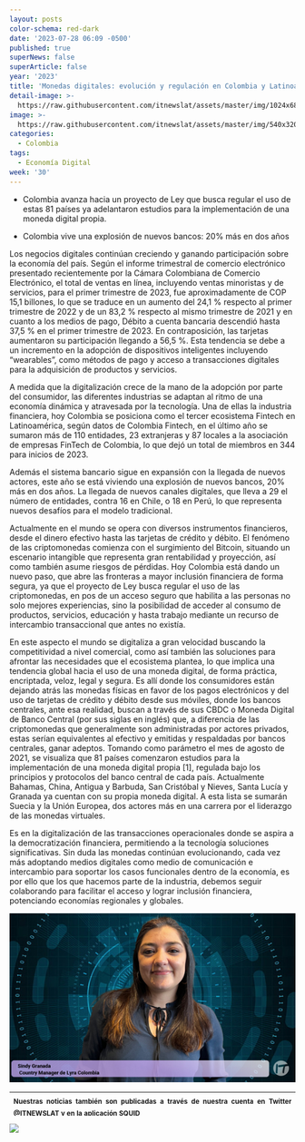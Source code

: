 ```yaml
---
layout: posts
color-schema: red-dark
date: '2023-07-28 06:09 -0500'
published: true
superNews: false
superArticle: false
year: '2023'
title: 'Monedas digitales: evolución y regulación en Colombia y Latinoamérica'
detail-image: >-
  https://raw.githubusercontent.com/itnewslat/assets/master/img/1024x680/Sindy-Granada-g.jpg
image: >-
  https://raw.githubusercontent.com/itnewslat/assets/master/img/540x320/Sindy-Granada--p.jpg
categories:
  - Colombia
tags:
  - Economía Digital
week: '30'
---
```

- Colombia avanza hacia un proyecto de Ley que busca regular el uso de estas 81 países ya adelantaron estudios para la implementación de una moneda digital propia.

- Colombia vive una explosión de nuevos bancos: 20% más en dos años

Los negocios digitales continúan creciendo y ganando participación sobre la economía del país. Según el informe trimestral de comercio electrónico presentado recientemente por la Cámara Colombiana de Comercio Electrónico, el total de ventas en línea, incluyendo ventas minoristas y de servicios, para el primer trimestre de 2023, fue aproximadamente de COP 15,1 billones, lo que se traduce en un aumento del 24,1 % respecto al primer trimestre de 2022 y de un 83,2 % respecto al mismo trimestre de 2021 y en cuanto a los medios de pago, Débito a cuenta bancaria descendió hasta 37,5 % en el primer trimestre de 2023. En contraposición, las tarjetas aumentaron su participación llegando a 56,5 %. Esta tendencia se debe a un incremento en la adopción de dispositivos inteligentes incluyendo “wearables”, como métodos de pago y acceso a transacciones digitales para la adquisición de productos y servicios.

A medida que la digitalización crece de la mano de la adopción por parte del consumidor, las diferentes industrias se adaptan al ritmo de una economía dinámica y atravesada por la tecnología. Una de ellas la industria financiera, hoy Colombia se posiciona como el tercer ecosistema Fintech en Latinoamérica, según datos de Colombia Fintech, en el último año se sumaron más de 110 entidades, 23 extranjeras y 87 locales a la asociación de empresas FinTech de Colombia, lo que dejó un total de miembros en 344 para inicios de 2023.

Además el sistema bancario sigue en expansión con la llegada de nuevos actores, este año se está viviendo una explosión de nuevos bancos, 20% más en dos años. La llegada de nuevos canales digitales, que lleva a 29 el número de entidades, contra 16 en Chile, o 18 en Perú, lo que representa nuevos desafíos para el modelo tradicional. 

Actualmente en el mundo se opera con diversos instrumentos financieros, desde el dinero efectivo hasta las tarjetas de crédito y débito. El fenómeno de las criptomonedas comienza con el surgimiento del Bitcoin, situando un escenario intangible que representa gran rentabilidad y proyección, así como también asume riesgos de pérdidas. Hoy Colombia está dando un nuevo paso, que abre las fronteras a mayor inclusión financiera de forma segura, ya que el proyecto de Ley busca regular el uso de las criptomonedas, en pos de un acceso seguro que habilita a las personas no solo mejores experiencias, sino la posibilidad de acceder al consumo de productos, servicios, educación y hasta trabajo mediante un recurso de intercambio transaccional que antes no existía.

En este aspecto el mundo se digitaliza a gran velocidad buscando la competitividad a nivel comercial, como así también las soluciones para afrontar las necesidades que el ecosistema plantea, lo que implica una tendencia global hacia el uso de una moneda digital, de forma práctica, encriptada, veloz, legal y segura. Es allí donde los consumidores están dejando atrás las monedas físicas en favor de los pagos electrónicos y del uso de tarjetas de crédito y débito desde sus móviles, donde los bancos centrales, ante esa realidad, buscan a través de sus CBDC o Moneda Digital de Banco Central (por sus siglas en inglés) que, a diferencia de las criptomonedas que generalmente son administradas por actores privados, estas serían equivalentes al efectivo y emitidas y respaldadas por bancos centrales, ganar adeptos. Tomando como parámetro el mes de agosto de 2021, se visualiza que 81 países comenzaron estudios para la implementación de una moneda digital propia [1], regulada bajo los principios y protocolos del banco central de cada país. Actualmente Bahamas, China, Antigua y Barbuda, San Cristóbal y Nieves, Santa Lucía y Granada ya cuentan con su propia moneda digital. A esta lista se sumarán Suecia y la Unión Europea, dos actores más en una carrera por el liderazgo de las monedas virtuales. 

Es en la digitalización de las transacciones operacionales donde se aspira a la democratización financiera, permitiendo a la tecnología soluciones significativas.  Sin duda las monedas continúan evolucionando, cada vez más adoptando medios digitales como medio de comunicación e intercambio para soportar los casos funcionales dentro de la economía, es por ello que los que hacemos parte de la industria, debemos seguir colaborando para facilitar el acceso y lograr inclusión financiera, potenciando economías regionales y globales.
 
![](https://raw.githubusercontent.com/itnewslat/assets/master/img/540x320/Sindy-Granada-p.jpg)

<table style="height: 42px;" width="569">
<tbody>
<tr>
<td style="text-align: justify;"><sub><strong>Nuestras noticias también son publicadas a través de nuestra cuenta en Twitter <a href="https://twitter.com/itnewslat?lang=es">@ITNEWSLAT</a> y en la aplicación <a href="https://squidapp.co/en/">SQUID</a></strong></sub></td>
</tr>
</tbody>
</table>
<img src="https://tracker.metricool.com/c3po.jpg?hash=56f88a41e39ab42c063cc51676587a04"/>
